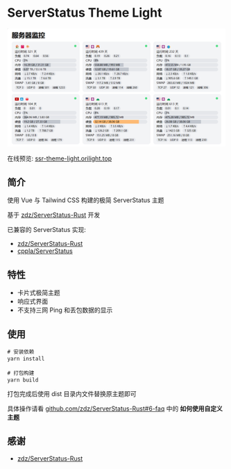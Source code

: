 # ServerStatus Theme Light

![screenshot.png](docs/screenshot.png)

在线预览: [ssr-theme-light.orilight.top](https://ssr-theme-light.orilight.top/)

## 简介

使用 Vue 与 Tailwind CSS 构建的极简 ServerStatus 主题

基于 [zdz/ServerStatus-Rust](https://github.com/zdz/ServerStatus-Rust) 开发

已兼容的 ServerStatus 实现:

- [zdz/ServerStatus-Rust](https://github.com/zdz/ServerStatus-Rust)
- [cppla/ServerStatus](https://github.com/cppla/ServerStatus)

## 特性

- 卡片式极简主题
- 响应式界面
- 不支持三网 Ping 和丢包数据的显示

## 使用

```shell
# 安装依赖
yarn install

# 打包构建
yarn build
```

打包完成后使用 dist 目录内文件替换原主题即可

具体操作请看 [github.com/zdz/ServerStatus-Rust#6-faq](https://github.com/zdz/ServerStatus-Rust#6-faq) 中的 **如何使用自定义主题**

## 感谢

- [zdz/ServerStatus-Rust](https://github.com/zdz/ServerStatus-Rust)
